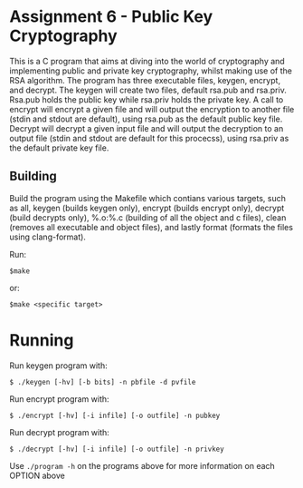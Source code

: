 # Assignment 6 - Public Key Cryptography

This is a C program that aims at diving into the world of cryptography and implementing public and private key cryptography, whilst making use of the RSA algorithm. The program has three executable files, keygen, encrypt, and decrypt. The keygen will create two files, default rsa.pub and rsa.priv. Rsa.pub holds the public key while rsa.priv holds the private key. A call to encrypt will encrypt a given file and will output the encryption to another file (stdin and stdout are default), using rsa.pub as the default public key file. Decrypt will decrypt a given input file and will output the decryption to an output file (stdin and stdout are default for this procecss), using rsa.priv as the default private key file. 

## Building

Build the program using the Makefile which contians various targets, such as all, keygen (builds keygen only), encrypt (builds encrypt only), decrypt (build decrypts only), %.o:%.c (building of all the object and c files), clean (removes all executable and object files), and lastly format (formats the files using clang-format).

Run:
```
$make
```
or:
```
$make <specific target>
```

# Running

Run keygen program with:
```
$ ./keygen [-hv] [-b bits] -n pbfile -d pvfile
```

Run encrypt program with:
```
$ ./encrypt [-hv] [-i infile] [-o outfile] -n pubkey
```

Run decrypt program with:
```
$ ./decrypt [-hv] [-i infile] [-o outfile] -n privkey
```

Use `./program -h` on the programs above for more information on each OPTION above


